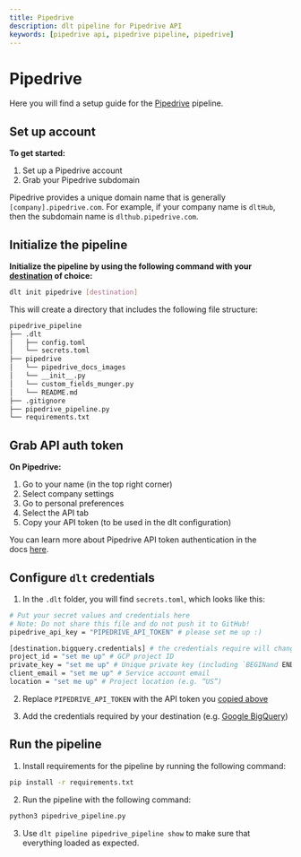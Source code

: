 ```yaml
---
title: Pipedrive
description: dlt pipeline for Pipedrive API
keywords: [pipedrive api, pipedrive pipeline, pipedrive]
---
```


# Pipedrive

Here you will find a setup guide for the [Pipedrive](https://developers.pipedrive.com/docs/api/v1) pipeline.

## Set up account

**To get started:**
1. Set up a Pipedrive account
2. Grab your Pipedrive subdomain

Pipedrive provides a unique domain name that is generally `[company].pipedrive.com`. For example, if your company name is `dltHub`, then the subdomain name is `dlthub.pipedrive.com`.

## Initialize the pipeline

**Initialize the pipeline by using the following command with your [destination](/destinations.md) of choice:**
```bash
dlt init pipedrive [destination]
```

This will create a directory that includes the following file structure:
```bash
pipedrive_pipeline
├── .dlt
│   ├── config.toml
│   └── secrets.toml
├── pipedrive
│   └── pipedrive_docs_images
│   └── __init__.py
│   └── custom_fields_munger.py
│   └── README.md
├── .gitignore
├── pipedrive_pipeline.py
└── requirements.txt
```

## Grab API auth token

**On Pipedrive:**
1. Go to your name (in the top right corner)
2. Select company settings
3. Go to personal preferences
4. Select the API tab
5. Copy your API token (to be used in the dlt configuration)

You can learn more about Pipedrive API token authentication in the docs [here](https://pipedrive.readme.io/docs/how-to-find-the-api-token).

## Configure `dlt` credentials

1. In the `.dlt` folder, you will find `secrets.toml`, which looks like this:
```bash
# Put your secret values and credentials here
# Note: Do not share this file and do not push it to GitHub!
pipedrive_api_key = "PIPEDRIVE_API_TOKEN" # please set me up :)

[destination.bigquery.credentials] # the credentials require will change based on the destination
project_id = "set me up" # GCP project ID
private_key = "set me up" # Unique private key (including `BEGINand END PRIVATE KEY`)
client_email = "set me up" # Service account email
location = "set me up" # Project location (e.g. “US”)
```

2. Replace `PIPEDRIVE_API_TOKEN` with the API token you [copied above](#grab-api-auth-token)

3. Add the credentials required by your destination (e.g. [Google BigQuery](http://localhost:3000/docs/destinations#google-bigquery))

## Run the pipeline

1. Install requirements for the pipeline by running the following command:
```bash
pip install -r requirements.txt
```

2. Run the pipeline with the following command:
```bash
python3 pipedrive_pipeline.py
```

3. Use `dlt pipeline pipedrive_pipeline show` to make sure that everything loaded as expected.